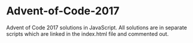 # Advent-of-Code-2017
Advent of Code 2017 solutions in JavaScript. All solutions are in separate scripts which are linked in the index.html file and commented out.
